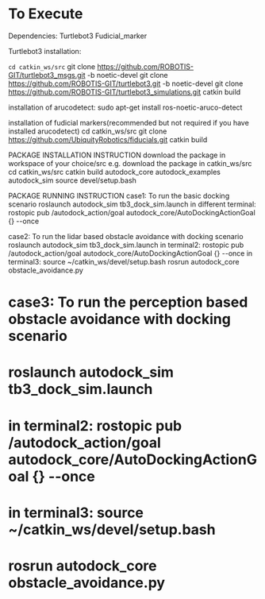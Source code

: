 # To Execute

Dependencies:
Turtlebot3
Fudicial_marker

Turtlebot3 installation:

`cd catkin_ws/src`
git clone https://github.com/ROBOTIS-GIT/turtlebot3_msgs.git -b noetic-devel
git clone https://github.com/ROBOTIS-GIT/turtlebot3.git -b noetic-devel
git clone https://github.com/ROBOTIS-GIT/turtlebot3_simulations.git
catkin build

installation of arucodetect:
sudo apt-get install ros-noetic-aruco-detect

installation of fudicial markers(recommended but not required if you have installed arucodetect)
cd catkin_ws/src
git clone https://github.com/UbiquityRobotics/fiducials.git
catkin build

PACKAGE INSTALLATION INSTRUCTION
download the package in workspace of your choice/src
e.g. download the package in catkin_ws/src
cd catkin_ws/src
catkin build autodock_core autodock_examples autodock_sim
source devel/setup.bash

PACKAGE RUNNING INSTRUCTION
case1: To run the basic docking scenario
roslaunch autodock_sim tb3_dock_sim.launch
in different terminal: rostopic pub /autodock_action/goal autodock_core/AutoDockingActionGoal {} --once

case2: To run the lidar based obstacle avoidance with docking scenario
roslaunch autodock_sim tb3_dock_sim.launch
in terminal2: rostopic pub /autodock_action/goal autodock_core/AutoDockingActionGoal {} --once
in terminal3: source ~/catkin_ws/devel/setup.bash 
              rosrun autodock_core obstacle_avoidance.py 

# case3: To run the perception based obstacle avoidance with docking scenario
# roslaunch autodock_sim tb3_dock_sim.launch
# in terminal2: rostopic pub /autodock_action/goal autodock_core/AutoDockingActionGoal {} --once
# in terminal3: source ~/catkin_ws/devel/setup.bash 
#               rosrun autodock_core obstacle_avoidance.py 
